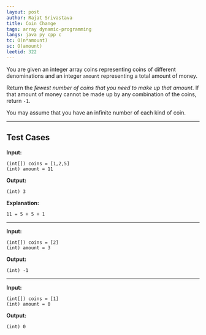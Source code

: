 ```yaml
---
layout: post
author: Rajat Srivastava
title: Coin Change
tags: array dynamic-programming
langs: java py cpp c
tc: O(n*amount)
sc: O(amount)
leetid: 322
---
```


You are given an integer array coins representing coins of different denominations and 
an integer `amount` representing a total amount of money.

Return the _fewest number of coins that you need to make up that amount_. 
If that amount of money cannot be made up by any combination of the coins, return `-1`.

You may assume that you have an infinite number of each kind of coin.

---

## Test Cases

**Input:**
```
(int[]) coins = [1,2,5]
(int) amount = 11
```

**Output:**
```
(int) 3
```

**Explanation:**
```
11 = 5 + 5 + 1
```

---

**Input:**
```
(int[]) coins = [2]
(int) amount = 3
```

**Output:**
```
(int) -1
```

---

**Input:**
```
(int[]) coins = [1]
(int) amount = 0
```

**Output:**
```
(int) 0
```